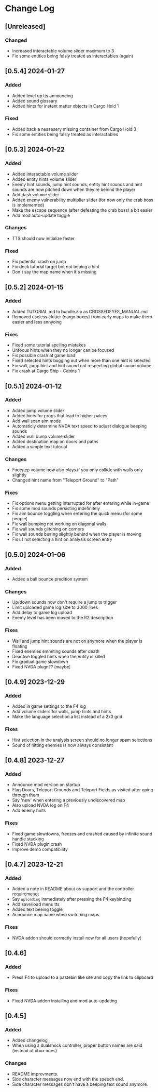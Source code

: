 <!-- markdownlint-disable MD013 MD024 -->

# Change Log

## [Unreleased]

### Changed

- Increased interactable volume slider maximum to 3
- Fix some entities being falsly treated as interactables (again)

## [0.5.4] 2024-01-27

### Added

- Added level up tts announcing
- Added sound glossary
- Added hints for instant matter objects in Cargo Hold 1

### Fixed

- Added back a nessesery missing container from Cargo Hold 3
- Fix some entities being falsly treated as interactables

## [0.5.3] 2024-01-22

### Added

- Added interactable volume slider
- Added entity hints volume slider
- Enemy hint sounds, jump hint sounds, entity hint sounds and hint sounds are now pitched down when they're behind the player
- Add dash volume slider
- Added enemy vulnerability multiplier slider (for now only the crab boss is implemented)
- Make the escape sequence (after defeating the crab boss) a bit easier
- Add mod auto-update toggle

### Changes

- TTS should now initialize faster

### Fixed

- Fix potential crash on jump
- Fix deck tutorial target bot not beaing a hint
- Don't say the map name when it's missing

## [0.5.2] 2024-01-15

### Added

- Added TUTORIAL.md to bundle.zip as CROSSEDEYES_MANUAL.md
- Removed useless clutter (cargo boxes) from early maps to make them easier and less annyoing

### Fixes

- Fixed some tutorial spelling mistakes
- Unfocus hints when they no longer can be focused
- Fix possible crash at game load
- Fixed selected hints bugging out when more than one hint is selected
- Fix wall, jump hint and hint sound not respecting global sound volume
- Fix crash at Cargo Ship - Cabins 1

## [0.5.1] 2024-01-12

### Added

- Added jump volume slider
- Added hints for props that lead to higher palces
- Add wall scan aim mode
- Automaticly determine NVDA text speed to adjust dialogue beeping sounds
- Added wall bump volume slider
- Added destination map on doors and paths
- Added a simple text tutorial

### Changes

- Footstep volume now also plays if you only collide with walls only slightly
- Changed hint name from "Teleport Ground" to "Path"

### Fixes

- Fix options menu getting interrupted for after entering while in-game
- Fix some mod sounds persisting indefinitely
- Fix aim bounce toggling when entering the quick menu (for some people)
- Fix wall bumping not working on diagonal walls
- Fix wall sounds glitching on corners
- Fix wall sounds beaing slightly behind when the player is moving
- Fix L1 not selecting a hint on analysis screen entry

## [0.5.0] 2024-01-06

### Added

- Added a ball bounce predition system

### Changes

- Up/down sounds now don't require a jump to trigger
- Limit uploaded game log size to 3000 lines
- Add delay to game log upload
- Enemy level has been moved to the R2 description

### Fixes

- Wall and jump hint sounds are not on anymore when the player is floating
- Fixed enemies emmiting sounds after death
- Deactive toggled hints when the entity is killed
- Fix gradual game slowdown
- Fixed NVDA plugn?? (maybe)

## [0.4.9] 2023-12-29

### Added

- Added in game settings to the F4 log
- Add volume sliders for walls, jump hints and hints
- Make the language selection a list instead of a 2x3 grid

### Fixes

- Hint selection in the analysis screen should no longer spam selections
- Sound of hitting enemies is now always consistent

## [0.4.8] 2023-12-27

### Added

- Announce mod version on startup
- Flag Doors, Teleport Grounds and Teleport Fields as visited after going through them
- Say 'new' when entering a previously undiscovered map
- Also upload NVDA log on F4
- Add enemy hints

### Fixes

- Fixed game slowdowns, freezes and crashed caused by infinite sound handle stacking
- Fixed NVDA plugin crash
- Improve demo compatibility

## [0.4.7] 2023-12-21

### Added

- Added a note in README about os support and the controller requiremenet
- Say `uploading` immediately after pressing the F4 keybinding
- Add save/load menu tts
- Added text beeing toggle
- Announce map name when switching maps

### Fixes

- NVDA addon should correctly install now for all users (hopefully)

## [0.4.6]

### Added

- Press F4 to upload to a pastebin like site and copy the link to clipboard

### Fixes

- Fixed NVDA addon installing and mod auto-updating

## [0.4.5]

### Added

- Added changelog
- When using a dualshock controller, proper button names are said (instead of xbox ones)

### Changes

- README improvments.
- Side character messages now end with the speech end.
- Side character messages don't have a beeping text sound anymore.
